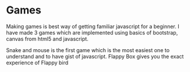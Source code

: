 # Games
Making games is best way of getting familiar javascript for a beginner.
I have made 3 games which are implemented using basics of bootstrap, canvas from html5 and javascript.

Snake and mouse is the first game which is the most easiest one to understand and to have gist of javascript.
Flappy Box gives you the exact experience of Flappy bird 
